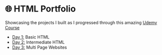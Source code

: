 # 🌐 HTML Portfolio
Showcasing the projects I built as I progressed through this amazing [Udemy Course](https://www.udemy.com/course/the-complete-web-development-bootcamp/)
- [Day 1:](https://github.com/chaitanyakrishnakumar/web-kitchen/tree/main/Day1) Basic HTML
- [Day 2:](https://github.com/chaitanyakrishnakumar/web-kitchen/tree/main/Day2) Intermediate HTML
- [Day 3:](https://github.com/chaitanyakrishnakumar/web-kitchen/tree/main/Day3) Multi Page Websites
